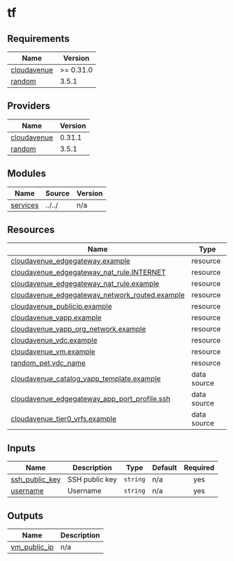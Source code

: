 # tf

<!-- BEGIN_TF_DOCS -->
## Requirements

| Name | Version |
|------|---------|
| <a name="requirement_cloudavenue"></a> [cloudavenue](#requirement\_cloudavenue) | >= 0.31.0 |
| <a name="requirement_random"></a> [random](#requirement\_random) | 3.5.1 |

## Providers

| Name | Version |
|------|---------|
| <a name="provider_cloudavenue"></a> [cloudavenue](#provider\_cloudavenue) | 0.31.1 |
| <a name="provider_random"></a> [random](#provider\_random) | 3.5.1 |

## Modules

| Name | Source | Version |
|------|--------|---------|
| <a name="module_services"></a> [services](#module\_services) | ../../ | n/a |

## Resources

| Name | Type |
|------|------|
| [cloudavenue_edgegateway.example](https://registry.terraform.io/providers/orange-cloudavenue/cloudavenue/latest/docs/resources/edgegateway) | resource |
| [cloudavenue_edgegateway_nat_rule.INTERNET](https://registry.terraform.io/providers/orange-cloudavenue/cloudavenue/latest/docs/resources/edgegateway_nat_rule) | resource |
| [cloudavenue_edgegateway_nat_rule.example](https://registry.terraform.io/providers/orange-cloudavenue/cloudavenue/latest/docs/resources/edgegateway_nat_rule) | resource |
| [cloudavenue_edgegateway_network_routed.example](https://registry.terraform.io/providers/orange-cloudavenue/cloudavenue/latest/docs/resources/edgegateway_network_routed) | resource |
| [cloudavenue_publicip.example](https://registry.terraform.io/providers/orange-cloudavenue/cloudavenue/latest/docs/resources/publicip) | resource |
| [cloudavenue_vapp.example](https://registry.terraform.io/providers/orange-cloudavenue/cloudavenue/latest/docs/resources/vapp) | resource |
| [cloudavenue_vapp_org_network.example](https://registry.terraform.io/providers/orange-cloudavenue/cloudavenue/latest/docs/resources/vapp_org_network) | resource |
| [cloudavenue_vdc.example](https://registry.terraform.io/providers/orange-cloudavenue/cloudavenue/latest/docs/resources/vdc) | resource |
| [cloudavenue_vm.example](https://registry.terraform.io/providers/orange-cloudavenue/cloudavenue/latest/docs/resources/vm) | resource |
| [random_pet.vdc_name](https://registry.terraform.io/providers/hashicorp/random/3.5.1/docs/resources/pet) | resource |
| [cloudavenue_catalog_vapp_template.example](https://registry.terraform.io/providers/orange-cloudavenue/cloudavenue/latest/docs/data-sources/catalog_vapp_template) | data source |
| [cloudavenue_edgegateway_app_port_profile.ssh](https://registry.terraform.io/providers/orange-cloudavenue/cloudavenue/latest/docs/data-sources/edgegateway_app_port_profile) | data source |
| [cloudavenue_tier0_vrfs.example](https://registry.terraform.io/providers/orange-cloudavenue/cloudavenue/latest/docs/data-sources/tier0_vrfs) | data source |

## Inputs

| Name | Description | Type | Default | Required |
|------|-------------|------|---------|:--------:|
| <a name="input_ssh_public_key"></a> [ssh\_public\_key](#input\_ssh\_public\_key) | SSH public key | `string` | n/a | yes |
| <a name="input_username"></a> [username](#input\_username) | Username | `string` | n/a | yes |

## Outputs

| Name | Description |
|------|-------------|
| <a name="output_vm_public_ip"></a> [vm\_public\_ip](#output\_vm\_public\_ip) | n/a |
<!-- END_TF_DOCS -->
